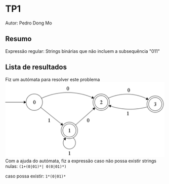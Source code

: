 # TP1
Autor: Pedro Dong Mo

## Resumo
Expressão regular: Strings binárias que não incluem a subsequência "011"

## Lista de resultados
Fiz um autómata para resolver este problema
![alt text](Automata.png)
Com a ajuda do autómata, fiz a expressão caso não possa existir strings nulas:
`(1+(0|01)*| 0(0|01)*)`

caso possa existir:
`1*(0|01)*`
